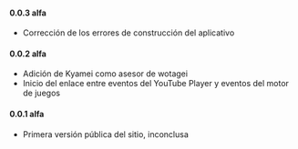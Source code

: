 #### 0.0.3 alfa

- Corrección de los errores de construcción del aplicativo

#### 0.0.2 alfa

- Adición de Kyamei como asesor de wotagei
- Inicio del enlace entre eventos del YouTube Player y eventos del motor de juegos
#### 0.0.1 alfa

- Primera versión pública del sitio, inconclusa

